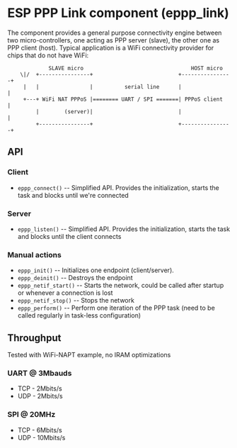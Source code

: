 # ESP PPP Link component (eppp_link)

The component provides a general purpose connectivity engine between two micro-controllers, one acting as PPP server (slave), the other one as PPP client (host). Typical application is a WiFi connectivity provider for chips that do not have WiFi:

```
             SLAVE micro                                  HOST micro
    \|/  +----------------+                           +----------------+
     |   |                |          serial line      |                |
     +---+ WiFi NAT PPPoS |======== UART / SPI =======| PPPoS client   |
         |        (server)|                           |                |
         +----------------+                           +----------------+
```

## API

### Client

* `eppp_connect()` -- Simplified API. Provides the initialization, starts the task and blocks until we're connected

### Server

* `eppp_listen()` -- Simplified API. Provides the initialization, starts the task and blocks until the client connects

### Manual actions

* `eppp_init()` -- Initializes one endpoint (client/server).
* `eppp_deinit()` -- Destroys the endpoint
* `eppp_netif_start()` -- Starts the network, could be called after startup or whenever a connection is lost
* `eppp_netif_stop()` --  Stops the network
* `eppp_perform()` -- Perform one iteration of the PPP task (need to be called regularly in task-less configuration)

## Throughput

Tested with WiFi-NAPT example, no IRAM optimizations

### UART @ 3Mbauds

* TCP - 2Mbits/s
* UDP - 2Mbits/s

### SPI @ 20MHz

* TCP - 6Mbits/s
* UDP - 10Mbits/s
